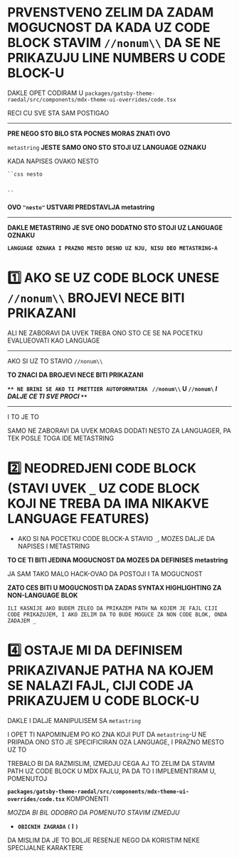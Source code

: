 # PRVENSTVENO ZELIM DA ZADAM MOGUCNOST DA KADA UZ CODE BLOCK STAVIM `//nonum\\` DA SE NE PRIKAZUJU LINE NUMBERS U CODE BLOCK-U

DAKLE OPET CODIRAM U `packages/gatsby-theme-raedal/src/components/mdx-theme-ui-overrides/code.tsx`

RECI CU SVE STA SAM POSTIGAO

***

**PRE NEGO STO BILO STA POCNES MORAS ZNATI OVO**

`metastring` **JESTE SAMO ONO STO STOJI UZ LANGUAGE OZNAKU**

KADA NAPISES OVAKO NESTO


```md
``css nesto


``
```

**OVO `"nesto"` USTVARI PREDSTAVLJA metastring**

***

**DAKLE METASTRING JE SVE ONO DODATNO STO STOJI UZ LANGUAGE OZNAKU**

**`LANGUAGE OZNAKA I PRAZNO MESTO DESNO UZ NJU, NISU DEO METASTRING-A`**

# :one: AKO SE UZ CODE BLOCK UNESE `//nonum\\` BROJEVI NECE BITI PRIKAZANI

ALI NE ZABORAVI DA UVEK TREBA ONO STO CE SE NA POCETKU EVALUEOVATI KAO LANGUAGE

***

AKO SI UZ TO STAVIO `//nonum\\`

**TO ZNACI DA BROJEVI NECE BITI PRIKAZANI**

**`** NE BRINI SE AKO TI PRETTIER AUTOFORMATIRA ` `//nonum\\` U `//nonum\`  *I DALJE CE TI SVE PROCI*   `**`**

***

I TO JE TO

SAMO NE ZABORAVI DA UVEK MORAS DODATI NESTO ZA LANGUAGER, PA TEK POSLE TOGA IDE METASTRING

# :two: NEODREDJENI CODE BLOCK (STAVI UVEK `_` UZ CODE BLOCK KOJI NE TREBA DA IMA NIKAKVE LANGUAGE FEATURES)

- AKO SI NA POCETKU CODE BLOCK-A STAVIO `_`, MOZES DALJE DA NAPISES I METASTRING

**TO CE TI BITI JEDINA MOGUCNOST DA MOZES DA DEFINISES metastring**

JA SAM TAKO MALO HACK-OVAO DA POSTOJI I TA MOGUCNOST

**ZATO CES BITI U MOGUCNOSTI DA ZADAS SYNTAX HIGHLIGHTING ZA NON-LANGUAGE BLOK**

`ILI KASNIJE AKO BUDEM ZELEO DA PRIKAZEM PATH NA KOJEM JE FAJL CIJI CODE PRIKAZUJEM, I AKO ZELIM DA TO BUDE MOGUCE ZA NON CODE BLOK, ONDA ZADAJEM _`

# :four: OSTAJE MI DA DEFINISEM PRIKAZIVANJE PATHA NA KOJEM SE NALAZI FAJL, CIJI CODE JA PRIKAZUJEM U CODE BLOCK-U

DAKLE I DALJE MANIPULISEM SA `metastring`

I OPET TI NAPOMINJEM PO KO ZNA KOJI PUT DA `metastring`-U NE PRIPADA ONO STO JE SPECIFICIRAN OZA LANGUAGE, I PRAZNO MESTO UZ TO

TREBALO BI DA RAZMISLIM, IZMEDJU CEGA AJ TO ZELIM DA STAVIM PATH UZ CODE BLOCK U MDX FAJLU, PA DA TO I IMPLEMENTIRAM U, POMENUTOJ

**`packages/gatsby-theme-raedal/src/components/mdx-theme-ui-overrides/code.tsx`** KOMPONENTI

*MOZDA BI BIL ODOBRO DA POMENUTO STAVIM IZMEDJU*

- **`OBICNIH ZAGRADA` `(` I `)`**

DA MISLIM DA JE TO BOLJE RESENJE NEGO DA KORISTIM NEKE SPECIJALNE KARAKTERE
